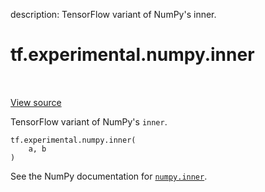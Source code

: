 description: TensorFlow variant of NumPy's inner.

<div itemscope itemtype="http://developers.google.com/ReferenceObject">
<meta itemprop="name" content="tf.experimental.numpy.inner" />
<meta itemprop="path" content="Stable" />
</div>

# tf.experimental.numpy.inner

<!-- Insert buttons and diff -->

<table class="tfo-notebook-buttons tfo-api nocontent" align="left">

</table>

<a target="_blank" class="external" href="/code/stable/tensorflow/python/ops/numpy_ops/np_math_ops.py">View source</a>



TensorFlow variant of NumPy's `inner`.


<pre class="devsite-click-to-copy prettyprint lang-py tfo-signature-link">
<code>tf.experimental.numpy.inner(
    a, b
)
</code></pre>



<!-- Placeholder for "Used in" -->

See the NumPy documentation for [`numpy.inner`](https://numpy.org/doc/stable/reference/generated/numpy.inner.html).